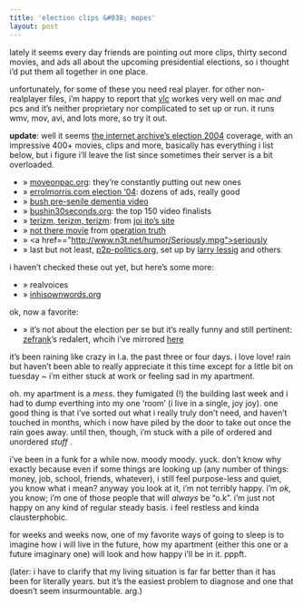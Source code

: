 ```yaml
---
title: 'election clips &#038; mopes'
layout: post
---
```


lately it seems every day friends are pointing out more clips, thirty second movies, and ads all about the upcoming presidential elections, so i thought i&#8217;d put them all together in one place.

unfortunately, for some of these you need real player. for other non-realplayer files, i&#8217;m happy to report that [vlc][1] workes very well on mac *and* pcs and it&#8217;s neither proprietary nor complicated to set up or run. it runs wmv, mov, avi, and lots more, so try it out. 

**update**: well it seems [the internet archive&#8217;s election 2004][2] coverage, with an impressive 400+ movies, clips and more, basically has everything i list below, but i figure i&#8217;ll leave the list since sometimes their server is a bit overloaded. 

  * &#187; [moveonpac.org][3]: they&#8217;re constantly putting out new ones
  * &#187; [errolmorris.com election &#8216;04][4]: dozens of ads, really good
  * &#187; [bush pre-senile dementia video][5]
  * &#187; [bushin30seconds.org][6]: the top 150 video finalists
  * &#187; [terizm, terizm, terizm][7]: from [joi ito&#8217;s site][8]
  * &#187; [not there movie][9] from [operation truth][10]
  * &#187; <a href=="http://www.n3t.net/humor/Seriously.mpg">seriously</a>
  * &#187; last but not least, [p2p-politics.org][11], set up by [larry lessig][12] and others

i haven&#8217;t checked these out yet, but here&#8217;s some more:

  * &#187; <a hre="http://realvoices.org/rv/tv.html">realvoices</a>
  * &#187; [inhisownwords.org][13]

ok, now a favorite:

  * &#187; it&#8217;s not about the election per se but it&#8217;s really funny and still pertinent: [zefrank][14]&#8217;s redalert, whcih i&#8217;ve mirrored [here][15]

it&#8217;s been raining like crazy in l.a. the past three or four days. i love love! rain but haven&#8217;t been able to really appreciate it this time except for a little bit on tuesday ~ i&#8217;m either stuck at work or feeling sad in my apartment. 

oh. my apartment is a *mess*. they fumigated (!) the building last week and i had to dump everthing into my one &#8216;room&#8217; (i live in a single, joy joy). one good thing is that i&#8217;ve sorted out what i really truly don&#8217;t need, and haven&#8217;t touched in months, which i now have piled by the door to take out once the rain goes away. until then, though, i&#8217;m stuck with a pile of ordered and unordered *stuff* . 

i&#8217;ve been in a funk for a while now. moody moody. yuck. don&#8217;t know why exactly because even if some things are looking up (any number of things: money, job, school, friends, whatever), i still feel purpose-less and quiet, you know what i mean? anyway you look at it, i&#8217;m not terribly happy. i&#8217;m *ok*, you know; i&#8217;m one of those people that will *always* be &#8220;o.k&#8221;. i&#8217;m just not happy on any kind of regular steady basis. i feel restless and kinda clausterphobic. 

for weeks and weeks now, one of my favorite ways of going to sleep is to imagine how i will live in the future, how my apartment (either this one or a future imaginary one) will look and how happy i&#8217;ll be in it. pppft.

(later: i have to clarify that my living situation is far far better than it has been for literally years. but it&#8217;s the easiest problem to diagnose and one that doesn&#8217;t seem insurmountable. arg.)

 [1]: http://www.videolan.org/vlc/
 [2]: http://www.archive.org/movies/collection.php?collection=election_2004
 [3]: http://moveonpac.org/
 [4]: http://errolmorris.com/html/election04/election04_main.html
 [5]: http://informationclearinghouse.info/video1019.htm
 [6]: http://bushin30seconds.org/
 [7]: http://joi.ito.com/archives/2004/10/02/terizm_terizm_terizm.html
 [8]: http://joi.ito.com
 [9]: http://69.31.93.156/NotThere.mov
 [10]: http://www.optruth.org/
 [11]: http://p2p-politics.org/
 [12]: http://www.lessig.org/blog
 [13]: http://www.inhisownwords.org/
 [14]: http://www.zefrank.com/redalert/
 [15]: http://mellowtrouble.net/movies1/red_alert.html